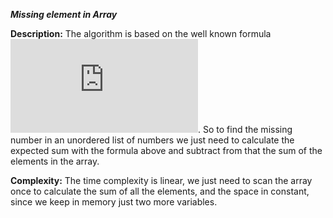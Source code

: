 <b><i>Missing element in Array</i></b>

<b>Description:</b> The algorithm is based on the well known formula ![sum](https://latex.codecogs.com/gif.latex?%5Ctiny%20%5Csum%5Climits_%7Bi%3D1%7D%5En%20i%20%3D%20%5Cfrac%7Bn%28n&plus;1%29%7D%7B2%7D).
So to find the missing number in an unordered list of numbers we just need to calculate the expected sum with the formula above
and subtract from that the sum of the elements in the array.

<b>Complexity:</b> The time complexity is linear, we just need to scan the array once to calculate the sum of all the elements,
and the space in constant, since we keep in memory just two more variables.

